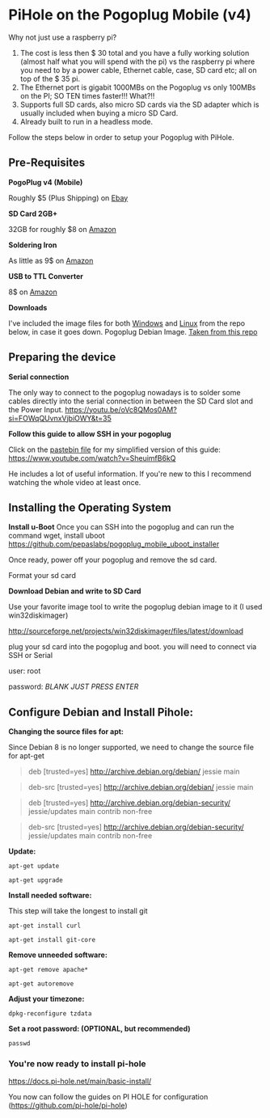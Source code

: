 # PiHole on the Pogoplug Mobile (v4)

Why not just use a raspberry pi? 
1. The cost is less then $ 30 total and you have a fully working solution (almost half what you will spend with the pi) vs the raspberry pi where you need to by a power cable, Ethernet cable, case, SD card etc; all on top of the $ 35 pi. 
2. The Ethernet port is gigabit 1000MBs on the Pogoplug vs only 100MBs on the PI; SO TEN times faster!!! What?!!
3. Supports full SD cards, also micro SD cards via the SD adapter which is usually included when buying a micro SD Card. 
4. Already built to run in a headless mode.

Follow the steps below in order to setup your Pogoplug with PiHole.

## Pre-Requisites 

**PogoPlug v4 (Mobile)**

Roughly $5 (Plus Shipping) on [Ebay](https://www.ebay.com/itm/255982127104?mkcid=16&mkevt=1&mkrid=711-127632-2357-0&ssspo=PLV6qj2zTxa&sssrc=2047675&ssuid=Cjy1FHrMT0W&widget_ver=artemis&media=COPY)

**SD Card 2GB+**

32GB for roughly $8 on [Amazon](https://a.co/d/bqeT9nw)

**Soldering Iron**

As little as 9$ on [Amazon](https://a.co/d/6p36Kf7)

**USB to TTL Converter**

8$ on [Amazon](https://a.co/d/73xEUBs)

**Downloads**

I've included the image files for both [Windows](https://github.com/Samuel1698/pihole-pogoplug/releases/download/Latest/Debian-jessie-3.18.5-pogoplug-v4-20151110-disk-image.4GB.img.zip) and [Linux](https://github.com/Samuel1698/pihole-pogoplug/releases/download/Latest/Debian-jessie-3.18.5-pogoplug-v4-20151110-disk-image.dd.gz) from the repo below, in case it goes down.
Pogoplug Debian Image. [Taken from this repo](https://github.com/pepaslabs/pogoplug-v4-bodhi-rootfs-debian)

## Preparing the device

**Serial connection**

The only way to connect to the pogoplug nowadays is to solder some cables directly into the serial connection in between the SD Card slot and the Power Input.
https://youtu.be/oVc8QMos0AM?si=FOWqQUvnxVjbiOWY&t=35

**Follow this guide to allow SSH in your pogoplug**

Click on the [pastebin file](/pastebin.md) for my simplified version of this guide:
https://www.youtube.com/watch?v=SheuimfB6kQ 

He includes a lot of useful information. If you're new to this I recommend watching the whole video at least once.

## Installing the Operating System

**Install u-Boot**
Once you can SSH into the pogoplug and can run the command wget, install uboot
https://github.com/pepaslabs/pogoplug_mobile_uboot_installer

Once ready, power off your pogoplug and remove the sd card.

Format your sd card

**Download Debian and write to SD Card**

Use your favorite image tool to write the pogoplug debian image to it (I used win32diskimager) 

http://sourceforge.net/projects/win32diskimager/files/latest/download

plug your sd card into the pogoplug and boot. you will need to connect via SSH or Serial

user: root

password: _BLANK JUST PRESS ENTER_

## Configure Debian and Install Pihole:

**Changing the source files for apt:**

Since Debian 8 is no longer supported, we need to change the source file for apt-get

> deb [trusted=yes] http://archive.debian.org/debian/ jessie main

> deb-src [trusted=yes] http://archive.debian.org/debian/ jessie main

>

>deb [trusted=yes] http://archive.debian.org/debian-security/ jessie/updates main contrib non-free

>deb-src [trusted=yes] http://archive.debian.org/debian-security/ jessie/updates main contrib non-free


**Update:**

`apt-get update`

`apt-get upgrade`

**Install needed software:**

This step will take the longest to install git

`apt-get install curl`

`apt-get install git-core`

**Remove unneeded software:**

`apt-get remove apache*`

`apt-get autoremove`

**Adjust your timezone:**

`dpkg-reconfigure tzdata`

**Set a root password: (OPTIONAL, but recommended)**

`passwd`


### You're now ready to install pi-hole

https://docs.pi-hole.net/main/basic-install/

You now can follow the guides on PI HOLE for configuration (https://github.com/pi-hole/pi-hole)


